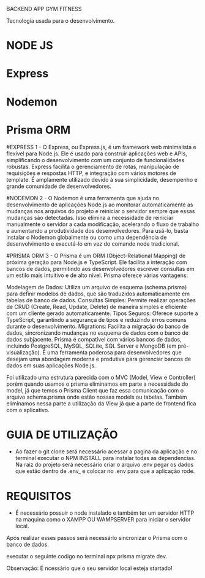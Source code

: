 BACKEND APP GYM FITNESS


Tecnologia usada para o desenvolvimento.

# NODE JS
# Express
# Nodemon
# Prisma ORM

#EXPRESS
 1 - O Express, ou Express.js, é um framework web minimalista e flexível para Node.js.
   Ele é usado para construir aplicações web e APIs, simplificando o desenvolvimento com um conjunto de funcionalidades robustas. 
   Express facilita o gerenciamento de rotas, manipulação de requisições e respostas HTTP, e integração com vários motores de template.
   É amplamente utilizado devido à sua simplicidade, desempenho e grande comunidade de desenvolvedores.

#NODEMON
2 - O Nodemon é uma ferramenta que ajuda no desenvolvimento de aplicações Node.js ao monitorar 
     automaticamente as mudanças nos arquivos do projeto e reiniciar o servidor sempre que essas mudanças são detectadas. 
     Isso elimina a necessidade de reiniciar manualmente o servidor a cada modificação, 
    acelerando o fluxo de trabalho e aumentando a produtividade dos desenvolvedores. Para usá-lo, 
    basta instalar o Nodemon globalmente ou como uma dependência de desenvolvimento e executá-lo em vez do comando node tradicional. 
    
#PRISMA ORM
3 - O Prisma é um ORM (Object-Relational Mapping) de próxima geração para Node.js e TypeScript. Ele facilita a interação com bancos de dados, permitindo aos desenvolvedores escrever consultas em um estilo mais intuitivo e de alto nível. Prisma oferece várias vantagens:

Modelagem de Dados: Utiliza um arquivo de esquema (schema.prisma) para definir modelos de dados, que são traduzidos automaticamente em tabelas de banco de dados.
Consultas Simples: Permite realizar operações de CRUD (Create, Read, Update, Delete) de maneira simples e eficiente com um cliente gerado automaticamente.
Tipos Seguros: Oferece suporte a TypeScript, garantindo a segurança de tipos e reduzindo erros comuns durante o desenvolvimento.
Migrations: Facilita a migração do banco de dados, sincronizando mudanças no esquema de dados com o banco de dados subjacente.
Prisma é compatível com vários bancos de dados, incluindo PostgreSQL, MySQL, SQLite, SQL Server e MongoDB (em pré-visualização). É uma ferramenta poderosa para desenvolvedores que desejam uma abordagem moderna e produtiva para gerenciar bancos de dados em suas aplicações Node.js.


Foi utilizado uma estrutura parecida com o MVC (Model, View e Controller) porém quando usamos o prisma eliminamos em parte a necessidade do model, já que temos o Prisma Client que faz essa comunicação com o arquivo schema.prisma onde estão nossas models ou tabelas.
 Também eliminamos nessa parte a utilização da View já que a parte de frontend fica com o aplicativo.

# GUIA DE UTILIZAÇÃO

- Ao fazer o git clone será necessário acessar a pagina da aplicação e no terminal executar o NPM INSTALL para instalar todas as dependencias.
Na raiz do projeto será necessário criar o arquivo .env pegar os dados que estão dentro de .env_ e colocar no .env para que a aplicação rode.

# REQUISITOS
- É necessário possuir o node instalado e também ter um servidor HTTP na maquina como o XAMPP OU WAMPSERVER para iniciar o servidor local.


Após realizar esses passos será necessário sincronizar o Prisma com o banco de dados.

executar o seguinte codigo no terminal npx prisma migrate dev.


Observação: É ncessário que o seu servidor local esteja startado!

